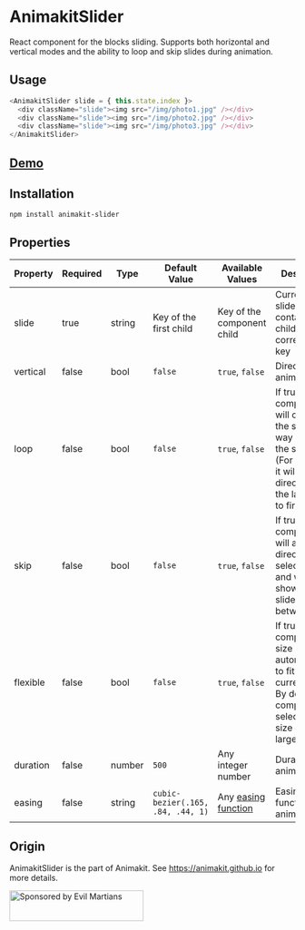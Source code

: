 # AnimakitSlider

React component for the blocks sliding.
Supports both horizontal and vertical modes and the ability to loop and skip slides during animation.

## Usage

```javascript
<AnimakitSlider slide = { this.state.index }>
  <div className="slide"><img src="/img/photo1.jpg" /></div>
  <div className="slide"><img src="/img/photo2.jpg" /></div>
  <div className="slide"><img src="/img/photo3.jpg" /></div>
</AnimakitSlider>
```

## [Demo](https://animakit.github.io/#/slider)

## Installation

```
npm install animakit-slider
```

## Properties

| Property | Required | Type | Default Value  | Available Values  | Description |
| ----- | ----- | ----- | ----- | ----- | ----- |
| slide | true | string | Key of the first child | Key of the component child | Current visible slide, that contains a child with the corresponding key  |
| vertical | false | bool | `false` | `true`, `false` | Direction of animation |
| loop | false | bool | `false` | `true`, `false` | If true, the component will choose the shortest way between the slides. (For example, it will animate directly from the last slide to first) |
| skip | false | bool | `false` | `true`, `false` | If true, the component will animate directly to the selected slide and will not show the slides located between |
| flexible | false | bool | `false` | `true`, `false` | If true, the component size automatically to fit the current slide. By default, the component selects the size of the largest slide. |
| duration | false | number | `500` | Any integer number | Duration of animation |
| easing | false | string | `cubic-bezier(.165, .84, .44, 1)` | Any [easing function](http://easings.net/) | Easing function of animation |


## Origin

AnimakitSlider is the part of Animakit.
See https://animakit.github.io for more details.

<a href="https://evilmartians.com/?utm_source=animakit">
  <img src="https://evilmartians.com/badges/sponsored-by-evil-martians.svg"
       alt="Sponsored by Evil Martians" width="236" height="54">
</a>

